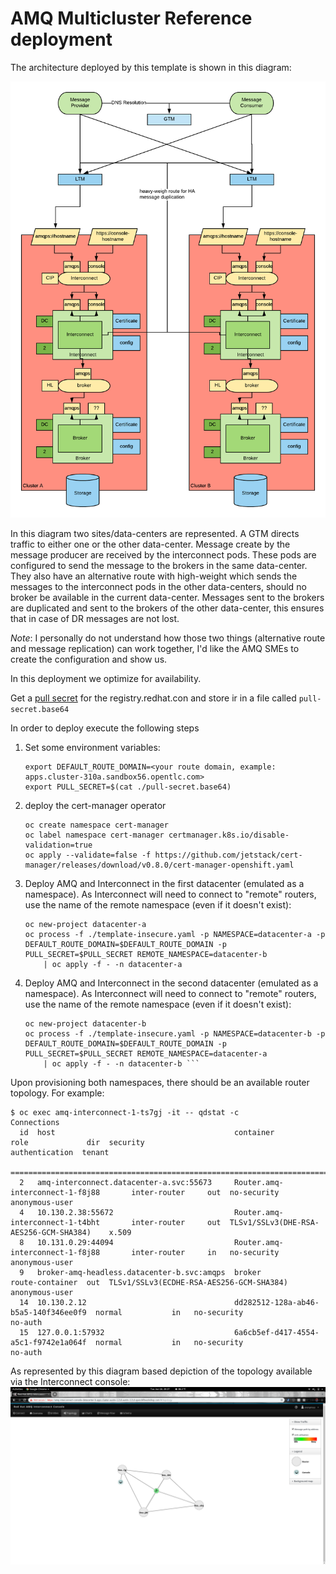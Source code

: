 # AMQ Multicluster Reference deployment

The architecture deployed by this template is shown in this diagram:

![amq-dr-reference-architecture](./media/amq-dr-arch.png)

In this diagram two sites/data-centers are represented. A GTM directs traffic to either one or the other data-center. Message create by the message producer are received by the interconnect pods. These pods are configured to send the message to the brokers in the same data-center. They also have an alternative route with high-weight which sends the messages to the interconnect pods in the other data-centers, should no broker be available in the current data-center.
Messages sent to the brokers are duplicated and sent to the brokers of the other data-center, this ensures that in case of DR messages are not lost.

*Note*: I personally do not understand how those two things (alternative route and message replication) can work together, I'd like the AMQ SMEs to create the configuration and show us.
 
In this deployment we optimize for availability.

Get a [pull secret](https://access.redhat.com/terms-based-registry/#/accounts) for the registry.redhat.con and store ir in a file called `pull-secret.base64`

In order to deploy execute the following steps

1. Set some environment variables:

    ```shell
    export DEFAULT_ROUTE_DOMAIN=<your route domain, example: apps.cluster-310a.sandbox56.opentlc.com>
    export PULL_SECRET=$(cat ./pull-secret.base64)
    ```

2. deploy the cert-manager operator

    ```shell
    oc create namespace cert-manager
    oc label namespace cert-manager certmanager.k8s.io/disable-validation=true
    oc apply --validate=false -f https://github.com/jetstack/cert-manager/releases/download/v0.8.0/cert-manager-openshift.yaml
    ```

3. Deploy AMQ and Interconnect in the first datacenter (emulated as a namespace). As Interconnect will need to  connect to "remote" routers, use the name of the remote namespace (even if it doesn't exist):

    ```shell
    oc new-project datacenter-a
    oc process -f ./template-insecure.yaml -p NAMESPACE=datacenter-a -p DEFAULT_ROUTE_DOMAIN=$DEFAULT_ROUTE_DOMAIN -p PULL_SECRET=$PULL_SECRET REMOTE_NAMESPACE=datacenter-b 
    	| oc apply -f - -n datacenter-a
    ```

4. Deploy AMQ and Interconnect in the second datacenter (emulated as a namespace). As Interconnect will need to connect to "remote" routers, use the name of the remote namespace (even if it doesn't exist):

    ```shell
    oc new-project datacenter-b
    oc process -f ./template-insecure.yaml -p NAMESPACE=datacenter-b -p DEFAULT_ROUTE_DOMAIN=$DEFAULT_ROUTE_DOMAIN -p PULL_SECRET=$PULL_SECRET REMOTE_NAMESPACE=datacenter-a
    	| oc apply -f - -n datacenter-b ```

Upon provisioning both namespaces, there should be an available router topology. For example: 

```shell
$ oc exec amq-interconnect-1-ts7gj -it -- qdstat -c 
Connections
  id  host                                        container                             role             dir  security                                  authentication  tenant
  ==============================================================================================================================================================================
  2   amq-interconnect.datacenter-a.svc:55673     Router.amq-interconnect-1-f8j88       inter-router     out  no-security                               anonymous-user  
  4   10.130.2.38:55672                           Router.amq-interconnect-1-t4bht       inter-router     out  TLSv1/SSLv3(DHE-RSA-AES256-GCM-SHA384)    x.509           
  8   10.131.0.29:44094                           Router.amq-interconnect-1-f8j88       inter-router     in   no-security                               anonymous-user  
  9   broker-amq-headless.datacenter-b.svc:amqps  broker                                route-container  out  TLSv1/SSLv3(ECDHE-RSA-AES256-GCM-SHA384)  anonymous-user  
  14  10.130.2.12                                 dd282512-128a-ab46-b5a5-140f346ee0f9  normal           in   no-security                               no-auth         
  15  127.0.0.1:57932                             6a6cb5ef-d417-4554-a5c1-f9742e1a064f  normal           in   no-security                               no-auth         
```


As represented by this diagram based depiction of the topology available via the Interconnect console: 
![intereconnect topology](./media/interconnect-topology.png) 